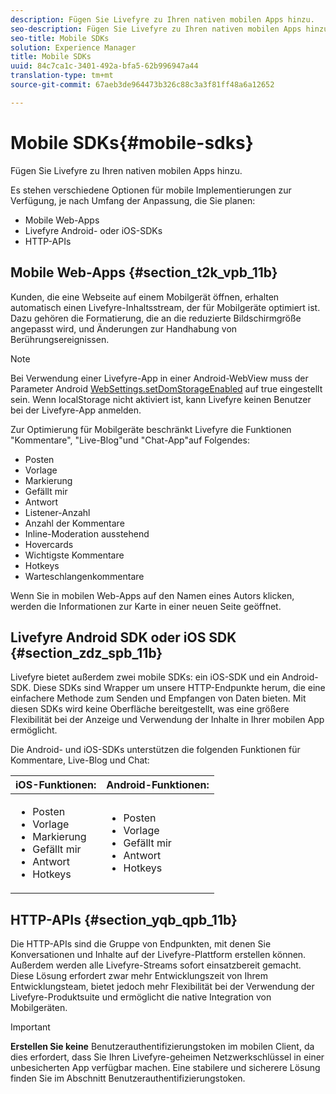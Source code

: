 ```yaml
---
description: Fügen Sie Livefyre zu Ihren nativen mobilen Apps hinzu.
seo-description: Fügen Sie Livefyre zu Ihren nativen mobilen Apps hinzu.
seo-title: Mobile SDKs
solution: Experience Manager
title: Mobile SDKs
uuid: 84c7ca1c-3401-492a-bfa5-62b996947a44
translation-type: tm+mt
source-git-commit: 67aeb3de964473b326c88c3a3f81ff48a6a12652

---
```



# Mobile SDKs{#mobile-sdks}

Fügen Sie Livefyre zu Ihren nativen mobilen Apps hinzu.

Es stehen verschiedene Optionen für mobile Implementierungen zur Verfügung, je nach Umfang der Anpassung, die Sie planen:

* Mobile Web-Apps
* Livefyre Android- oder iOS-SDKs
* HTTP-APIs

## Mobile Web-Apps {#section_t2k_vpb_11b}

Kunden, die eine Webseite auf einem Mobilgerät öffnen, erhalten automatisch einen Livefyre-Inhaltsstream, der für Mobilgeräte optimiert ist. Dazu gehören die Formatierung, die an die reduzierte Bildschirmgröße angepasst wird, und Änderungen zur Handhabung von Berührungsereignissen.

>[!NOTE]
>
>Bei Verwendung einer Livefyre-App in einer Android-WebView muss der Parameter Android [WebSettings.setDomStorageEnabled](https://developer.android.com/reference/android/webkit/WebSettings.html) auf true eingestellt sein. Wenn localStorage nicht aktiviert ist, kann Livefyre keinen Benutzer bei der Livefyre-App anmelden.

Zur Optimierung für Mobilgeräte beschränkt Livefyre die Funktionen "Kommentare", "Live-Blog"und "Chat-App"auf Folgendes:

* Posten
* Vorlage     
* Markierung
* Gefällt mir
* Antwort
* Listener-Anzahl
* Anzahl der Kommentare
* Inline-Moderation ausstehend
* Hovercards
* Wichtigste Kommentare
* Hotkeys
* Warteschlangenkommentare

Wenn Sie in mobilen Web-Apps auf den Namen eines Autors klicken, werden die Informationen zur Karte in einer neuen Seite geöffnet.

## Livefyre Android SDK oder iOS SDK {#section_zdz_spb_11b}

Livefyre bietet außerdem zwei mobile SDKs: ein iOS-SDK und ein Android-SDK. Diese SDKs sind Wrapper um unsere HTTP-Endpunkte herum, die eine einfachere Methode zum Senden und Empfangen von Daten bieten. Mit diesen SDKs wird keine Oberfläche bereitgestellt, was eine größere Flexibilität bei der Anzeige und Verwendung der Inhalte in Ihrer mobilen App ermöglicht.

Die Android- und iOS-SDKs unterstützen die folgenden Funktionen für Kommentare, Live-Blog und Chat:

| iOS-Funktionen: | Android-Funktionen: |
|--- |--- |
| <ul><li> Posten </li><li>Vorlage      </li><li>Markierung </li><li>Gefällt mir </li><li>Antwort </li><li>Hotkeys</li></ul> | <ul><li>Posten </li><li>Vorlage      </li><li>Gefällt mir </li><li>Antwort </li><li>Hotkeys</li></ul> |

## HTTP-APIs {#section_yqb_qpb_11b}

Die HTTP-APIs sind die Gruppe von Endpunkten, mit denen Sie Konversationen und Inhalte auf der Livefyre-Plattform erstellen können. Außerdem werden alle Livefyre-Streams sofort einsatzbereit gemacht. Diese Lösung erfordert zwar mehr Entwicklungszeit von Ihrem Entwicklungsteam, bietet jedoch mehr Flexibilität bei der Verwendung der Livefyre-Produktsuite und ermöglicht die native Integration von Mobilgeräten.

>[!IMPORTANT]
>
>**Erstellen Sie keine** Benutzerauthentifizierungstoken im mobilen Client, da dies erfordert, dass Sie Ihren Livefyre-geheimen Netzwerkschlüssel in einer unbesicherten App verfügbar machen. Eine stabilere und sicherere Lösung finden Sie im Abschnitt Benutzerauthentifizierungstoken.

